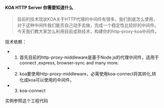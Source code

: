 #### KOA HTTP Server 你需要知道什么  ####

> 目前的技术现状KOA关于HTTP代理的中间件有很多，我们到底怎么使用，对于这种中间件我们能否自己动手去做，完成一个稳定性比较好的中间件。今天我们教大家怎么利用目前成熟技术，构建你的http-proxy-koa中间件。

技术依赖：

* 1. 首先目前的http-proxy-middleware是基于Node.js的代理中间件，适用于connect ,express, browser-sync and many more.
* 2. koa要使用http-proxy-middleware，必需使用koa-connect将其转化,转化成koa可以使用的中间件。
* 3. koa-connect 

实例参照这个工程代码
